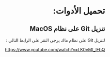 <div dir=rtl>

#  تحميل الأدوات:

## تنزيل Git على نظام MacOS

لتنزيل Git على نظام ماك يرجى النقر على الرابط التالي : 

https://www.youtube.com/watch?v=LK0vMt_lEbQ
</div>
